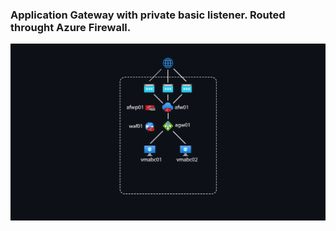### Application Gateway with private basic listener. Routed throught Azure Firewall.

<img src="./AFW-AGW.png"/>



